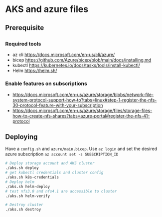 # AKS and azure files

## Prerequisite 
##
### Required tools

* az cli https://docs.microsoft.com/en-us/cli/azure/
* bicep https://github.com/Azure/bicep/blob/main/docs/installing.md
* kubectl https://kubernetes.io/docs/tasks/tools/install-kubectl/
* Helm https://helm.sh/

### Enable features on subscriptions

* https://docs.microsoft.com/en-us/azure/storage/blobs/network-file-system-protocol-support-how-to?tabs=linux#step-1-register-the-nfs-30-protocol-feature-with-your-subscription
* https://docs.microsoft.com/en-us/azure/storage/files/storage-files-how-to-create-nfs-shares?tabs=azure-portal#register-the-nfs-41-protocol


## Deploying 

Have a `config.sh` and `azure/main.bicep`. Use `az login` and set the desired azure subscription `az account set -s SUBSCRIPTION_ID`

```bash
# Deploy storage account and AKS cluster
./aks.sh deploy
# get kubectl credentials and cluster config
./aks.sh k8s-credentials
# Deploy helm
./aks.sh helm-deploy
# test nfs3.0 and nfs4.1 are accessible to cluster
./aks.sh helm-verify

# Destroy cluster
./aks.sh destroy
```

